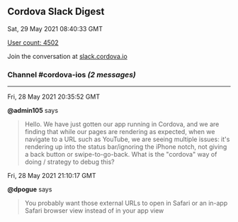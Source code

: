 ## Cordova Slack Digest
Sat, 29 May 2021 08:40:33 GMT

[User count: 4502](https://cordova.slack.com/)


Join the conversation at [slack.cordova.io](http://slack.cordova.io/)

### __Channel #cordova-ios__ _(2 messages)_
---

Fri, 28 May 2021 20:35:52 GMT

__@admin105__ says 
> Hello. We have just gotten our app running in Cordova, and we are finding that while our pages are rendering as expected, when we navigate to a URL such as YouTube, we are seeing multiple issues: it's rendering up into the status bar/ignoring the iPhone notch, not giving a back button or swipe-to-go-back. What is the "cordova" way of doing / strategy to debug this?
> 

Fri, 28 May 2021 21:10:17 GMT

__@dpogue__ says 
> You probably want those external URLs to open in Safari or an in-app Safari browser view instead of in your app view
> 
